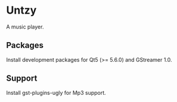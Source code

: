 # Untzy
A music player.

## Packages
Install development packages for Qt5 (>= 5.6.0) and GStreamer 1.0.

## Support
Install gst-plugins-ugly for Mp3 support.
